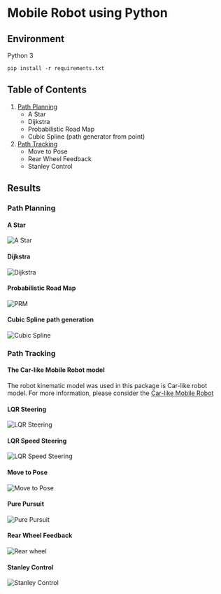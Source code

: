 # Mobile Robot using Python
## Environment
Python 3<br>
```
pip install -r requirements.txt
```
## Table of Contents
1. [Path Planning](path_planning)
    * A Star
    * Dijkstra
    * Probabilistic Road Map
    * Cubic Spline (path generator from point)
2. [Path Tracking](path_tracking)
    * Move to Pose
    * Rear Wheel Feedback
    * Stanley Control

## Results
### Path Planning
#### A Star
![A Star](results/path_planning/a_star.png)

#### Dijkstra
![Dijkstra](results/path_planning/dijkstra.png)

#### Probabilistic Road Map
![PRM](results/path_planning/prm.png)

#### Cubic Spline path generation
![Cubic Spline](results/path_planning/spline.png)

### Path Tracking
#### The Car-like Mobile Robot model
The robot kinematic model was used in this package is Car-like robot model. For more information, please consider the [Car-like Mobile Robot](docs/car-like_robot_model.md)
#### LQR Steering
![LQR Steering](results/path_tracking/lqr_steering.png)
#### LQR Speed Steering
![LQR Speed Steering](results/path_tracking/lqr_speed_steer.png)
#### Move to Pose
![Move to Pose](results/path_tracking/move2pose.png)
#### Pure Pursuit
![Pure Pursuit](results/path_tracking/pure_pursuit.png)
#### Rear Wheel Feedback
![Rear wheel](results/path_tracking/rear_wheel.png)
#### Stanley Control
![Stanley Control](results/path_tracking/stanley.png)